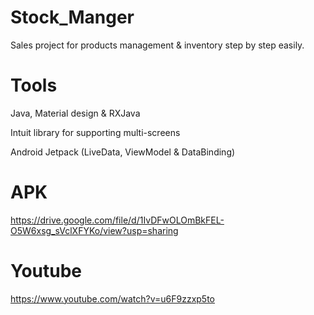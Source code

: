 # Stock_Manger
Sales project for products management &amp; inventory step by step easily.

# Tools

Java, Material design & RXJava

Intuit library for supporting multi-screens

Android Jetpack (LiveData, ViewModel & DataBinding)

# APK

https://drive.google.com/file/d/1IvDFwOLOmBkFEL-O5W6xsg_sVclXFYKo/view?usp=sharing

# Youtube

https://www.youtube.com/watch?v=u6F9zzxp5to
